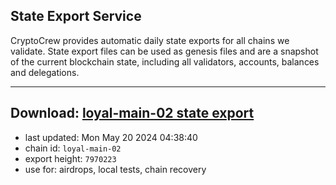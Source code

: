 ## State Export Service
CryptoCrew provides automatic daily state exports for all chains we validate. State export files can be used as genesis files and are a snapshot of the current blockchain state, including all validators, accounts, balances and delegations.

---
**Download: [loyal-main-02 state export](https://dl-eu2.ccvalidators.com/SERVICE/loyal/loyal-main-02_export_7970223.json)**
---

- last updated: Mon May 20 2024 04:38:40
- chain id: `loyal-main-02`
- export height: `7970223`
- use for: airdrops, local tests, chain recovery
